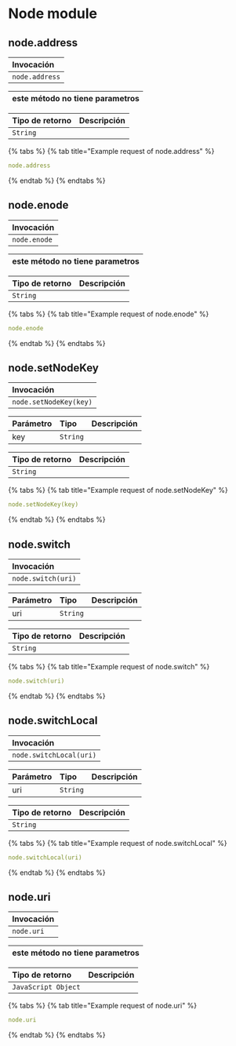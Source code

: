 # Node module

## node.address

| Invocación |
| :--- |
| `node.address` |

| este método no tiene parametros  |
| :--- |


| Tipo de retorno | Descripción |
| :--- | :--- |
| `String` |  |

{% tabs %}
{% tab title="Example request of node.address" %}
```yaml
node.address
```
{% endtab %}
{% endtabs %}

## node.enode

| Invocación |
| :--- |
| `node.enode` |

| este método no tiene parametros  |
| :--- |


| Tipo de retorno | Descripción |
| :--- | :--- |
| `String` |  |

{% tabs %}
{% tab title="Example request of node.enode" %}
```yaml
node.enode
```
{% endtab %}
{% endtabs %}

## node.setNodeKey

| Invocación |
| :--- |
| `node.setNodeKey(key)` |

| Parámetro | Tipo | Descripción |
| :--- | :--- | :--- |
| key | `String` |  |

| Tipo de retorno | Descripción |
| :--- | :--- |
| `String` |  |

{% tabs %}
{% tab title="Example request of node.setNodeKey" %}
```yaml
node.setNodeKey(key)
```
{% endtab %}
{% endtabs %}

## node.switch

| Invocación |
| :--- |
| `node.switch(uri)` |

| Parámetro | Tipo | Descripción |
| :--- | :--- | :--- |
| uri | `String` |  |

| Tipo de retorno | Descripción |
| :--- | :--- |
| `String` |  |

{% tabs %}
{% tab title="Example request of node.switch" %}
```yaml
node.switch(uri)
```
{% endtab %}
{% endtabs %}

## node.switchLocal

| Invocación |
| :--- |
| `node.switchLocal(uri)` |

| Parámetro | Tipo | Descripción |
| :--- | :--- | :--- |
| uri | `String` |  |

| Tipo de retorno | Descripción |
| :--- | :--- |
| `String` |  |

{% tabs %}
{% tab title="Example request of node.switchLocal" %}
```yaml
node.switchLocal(uri)
```
{% endtab %}
{% endtabs %}

## node.uri

| Invocación |
| :--- |
| `node.uri` |

| este método no tiene parametros  |
| :--- |


| Tipo de retorno | Descripción |
| :--- | :--- |
| `JavaScript Object` |  |

{% tabs %}
{% tab title="Example request of node.uri" %}
```yaml
node.uri
```
{% endtab %}
{% endtabs %}

